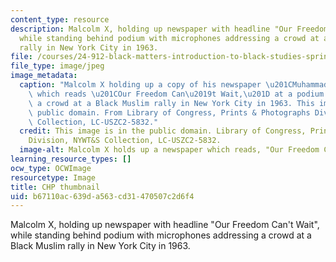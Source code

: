 ```yaml
---
content_type: resource
description: Malcolm X, holding up newspaper with headline "Our Freedom Can't Wait",
  while standing behind podium with microphones addressing a crowd at a Black Muslim
  rally in New York City in 1963.
file: /courses/24-912-black-matters-introduction-to-black-studies-spring-2017/b67110ac639da563cd31470507c2d6f4_24-912s17-th.jpg
file_type: image/jpeg
image_metadata:
  caption: "Malcolm X holding up a copy of his newspaper \u201CMuhammad Speaks\u201D\
    \ which reads \u201COur Freedom Can\u2019t Wait,\u201D at a podium addressing\
    \ a crowd at a Black Muslim rally in New York City in 1963. This image is in the\
    \ public domain. From Library of Congress, Prints & Photographs Division, NYWT&S\
    \ Collection, LC-USZC2-5832."
  credit: This image is in the public domain. Library of Congress, Prints & Photographs
    Division, NYWT&S Collection, LC-USZC2-5832.
  image-alt: Malcolm X holds up a newspaper which reads, "Our Freedom Can't Wait"
learning_resource_types: []
ocw_type: OCWImage
resourcetype: Image
title: CHP thumbnail
uid: b67110ac-639d-a563-cd31-470507c2d6f4
---
```

Malcolm X, holding up newspaper with headline "Our Freedom Can't Wait", while standing behind podium with microphones addressing a crowd at a Black Muslim rally in New York City in 1963.

